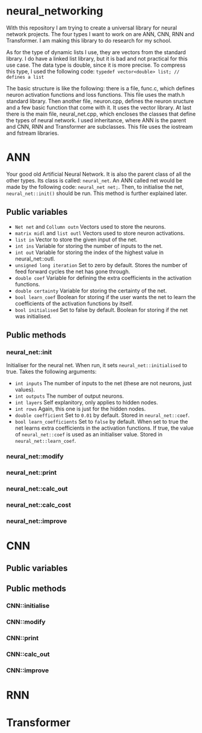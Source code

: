 # neural_networking
With this repository I am trying to create a universal library for neural network projects. The four types I want to work on are ANN, CNN, RNN and Transformer. I am making this library to do research for my school.

As for the type of dynamic lists I use, they are vectors from the standard library. I do have a linked list library, but it is bad and not practical for this use case. The data type is double, since it is more precise. To compress this type, I used the following code:
`typedef vector<double> list; // defines a list`

The basic structure is like the following: there is a file, func.c, which defines neuron activation functions and loss functions. This file uses the math.h standard library. Then another file, neuron.cpp, defines the neuron sructure and a few basic function that come with it. It uses the vector library. At last there is the main file, neural_net.cpp, which encloses the classes that define the types of neural network. I used inheritance, where ANN is the parent and CNN, RNN and Transformer are subclasses. This file uses the iostream and fstream libraries. 

# ANN
Your good old Artificial Neural Network. It is also the parent class of all the other types. Its class is called: `neural_net`. An ANN called net would be made by the following code: `neural_net net;`. Then, to initialise the net, `neural_net::init()` should be run. This method is further explained later.
## Public variables
* `Net net` and `Collumn outn` Vectors used to store the neurons.
* `matrix midl` and `list outl` Vectors used to store neuron activations.
* `list in` Vector to store the given input of the net.
* `int ins` Variable for storing the number of inputs to the net.
* `int out` Variable for storing the index of the highest value in neural_net::outl.
* `unsigned long iteration` Set to zero by default. Stores the number of feed forward cycles the net has gone through.
* `double coef` Variable for defining the extra coefficients in the activation functions.
* `double certainty` Variable for storing the certainty of the net.
* `bool learn_coef` Boolean for storing if the user wants the net to learn the coefficients of the activation functions by itself.
* `bool initialised` Set to false by default. Boolean for storing if the net was initialised.
## Public methods
### neural_net::init
Initialiser for the neural net. When run, it sets `neural_net::initialised` to true. Takes the following arguments:
* `int inputs` The number of inputs to the net (these are not neurons, just values).
* `int outputs` The number of output neurons.
* `int layers` Self explanitory, only applies to hidden nodes.
* `int rows` Again, this one is just for the hidden nodes.
* `double coefficient` Set to `0.01` by default. Stored in `neural_net::coef`.
* `bool learn_coefficients` Set to `false` by default. When set to true the net learns extra coefficients in the activation functions. If true, the value of `neural_net::coef` is used as an initialiser value. Stored in `neural_net::learn_coef`.
### neural_net::modify
### neural_net::print
### neural_net::calc_out
### neural_net::calc_cost
### neural_net::improve

# CNN
## Public variables
## Public methods
### CNN::initialise
### CNN::modify
### CNN::print
### CNN::calc_out
### CNN::improve

# RNN

# Transformer
